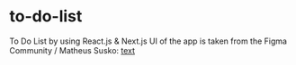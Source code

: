 # to-do-list
To Do List by using React.js &amp; Next.js
UI of the app is taken from the Figma Community / Matheus Susko:
[text](https://www.figma.com/community/file/1175262836322989600)